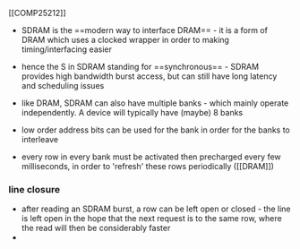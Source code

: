 [[COMP25212]]

- SDRAM is the ==modern way to interface DRAM== - it is a form of DRAM which uses a clocked wrapper in order to making timing/interfacing easier
- hence the S in SDRAM standing for ==synchronous== - SDRAM provides high bandwidth burst access, but can still have long latency and scheduling issues
- like DRAM, SDRAM can also have multiple banks - which mainly operate independently. A device will typically have (maybe) 8 banks
- low order address bits can be used for the bank in order for the banks to interleave

- every row in every bank must be activated then precharged every few milliseconds, in order to 'refresh' these rows periodically ([[DRAM]])

### line closure
- after reading an SDRAM burst, a row can be left open or closed - the line is left open in the hope that the next request is to the same row, where the read will then be considerably faster
- 